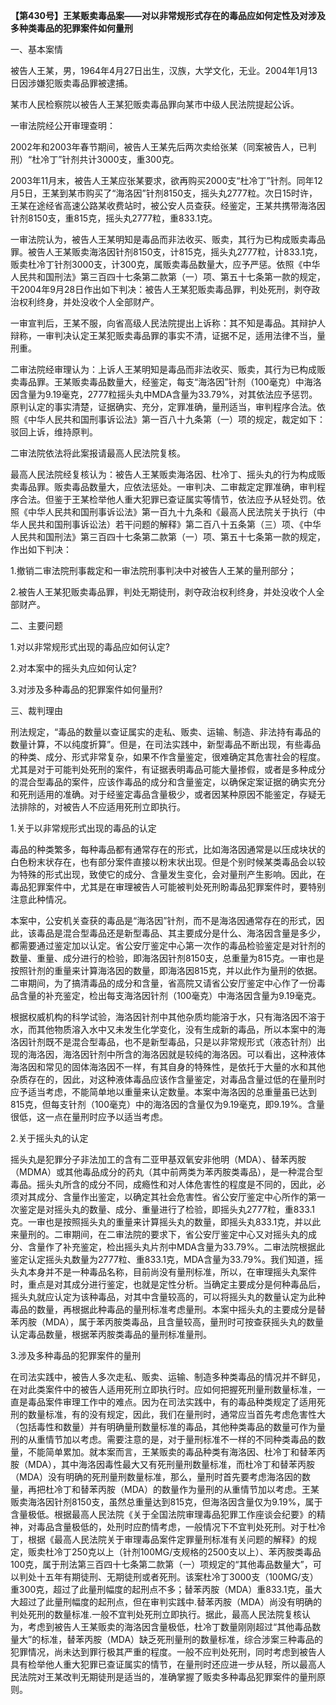 **【第430号】王某贩卖毒品案——对以非常规形式存在的毒品应如何定性及对涉及多种类毒品的犯罪案件如何量刑**

一、基本案情

被告人王某，男，1964年4月27日出生，汉族，大学文化，无业。2004年1月13日因涉嫌犯贩卖毒品罪被逮捕。

某市人民检察院以被告人王某犯贩卖毒品罪向某市中级人民法院提起公诉。

一审法院经公开审理查明：

2002年和2003年春节期间，被告人王某先后两次卖给张某（同案被告人，已判刑）“杜冷丁”针剂共计3000支，重300克。

2003年11月末，被告人王某应张某要求，欲再购买2000支“杜冷丁”针剂。同年12月5日，王某到某市购买了“海洛因”针剂8150支，摇头丸2777粒。次日15时许，王某在途经省高速公路某收费站时，被公安人员查获。经鉴定，王某共携带海洛因针剂8150支，重815克，摇头丸2777粒，重833.1克。

一审法院认为，被告人王某明知是毒品而非法收买、贩卖，其行为已构成贩卖毒品罪。被告人王某贩卖海洛因针剂8150支，计815克，摇头丸2777粒，计833.1克，贩卖杜冷丁针剂3000支，计300克，属贩卖毒品数量大，应予严惩。依照《中华人民共和国刑法》第三百四十七条第二款第（一）项、第五十七条第一款的规定，干2004年9月28日作出如下判决：被告人王某犯贩卖毒品罪，判处死刑，剥夺政治权利终身，并处没收个人全部财产。

一审宣判后，王某不服，向省高级人民法院提出上诉称：其不知是毒品。其辩护人辩称，一审判决认定王某犯贩卖毒品罪的事实不清，证据不足，适用法律不当，量刑重。

二审法院经审理认为：上诉人王某明知是毒品而非法收买、贩卖，其行为已构成贩卖毒品罪。王某贩卖毒品数量大，经鉴定，每支“海洛因”针剂（100毫克）中海洛因含量为9.19毫克，2777粒摇头丸中MDA含量为33.79%，对其依法应予惩罚。原判认定的事实清楚，证据确实、充分，定罪准确，量刑适当，审判程序合法。依照《中华人民共和国刑事诉讼法》第一百八十九条第（一）项的规定，裁定如下：驳回上诉，维持原判。

二审法院依法将此案报请最高人民法院复核。

最高人民法院经复核认为：被告人王某贩卖海洛因、杜冷丁、摇头丸的行为构成贩卖毒品罪。贩卖毒品数量大，应依法惩处。一审判决、二审裁定定罪准确，审判程序合法。但鉴于王某检举他人重大犯罪已查证属实等情节，依法应予从轻处罚。依照《中华人民共和国刑事诉讼法》第一百九十九条和《最高人民法院关于执行（中华人民共和国刑事诉讼法）若干问题的解释》第二百八十五条第（三）项、《中华人民共和国刑法》第三百四十七条第二款第（一）项、第五十七条第一款的规定，作出如下判决：

1.撤销二审法院刑事裁定和一审法院刑事判决中对被告人王某的量刑部分；

2.被告人王某犯贩卖毒品罪，判处无期徒刑，剥夺政治权利终身，并处没收个人全部财产。

二、主要问题

1.对以非常规形式出现的毒品应如何认定?

2.对本案中的摇头丸应如何认定?

3.对涉及多种毒品的犯罪案件如何量刑?

三、裁判理由

刑法规定，“毒品的数量以查证属实的走私、贩卖、运输、制造、非法持有毒品的数量计算，不以纯度折算”。但是，在司法实践中，新型毒品不断出现，有些毒品的种类、成分、形式非常复杂，如果不作含量鉴定，很难确定其危害社会的程度。尤其是对于可能判处死刑的案件，有证据表明毒品可能大量掺假，或者是多种成分的混合型毒品的案件，应该作毒品的成分和含量鉴定，以确保定案证据的确实充分和死刑适用的准确。对于经鉴定毒品含量极少，或者因某种原因不能鉴定，存疑无法排除的，对被告人不应适用死刑立即执行。

1.关于以非常规形式出现的毒品的认定

毒品的种类繁多，每种毒品都有通常存在的形式，比如海洛因通常是以压成块状的白色粉末状存在，也有部分案件直接以粉末状出现。但是个别时候某类毒品会以较为特殊的形式出现，致使它的成分、含量发生变化，会对量刑产生影响。因此，在毒品犯罪案件中，尤其是在审理被告人可能被判处死刑盼毒品犯罪案件时，要特别注意此种情况。

本案中，公安机关查获的毒品是“海洛因”针剂，而不是海洛因通常存在的形式，因此，该毒品是混合型毒品还是新型毒品、其主要成分是什么、海洛因含量是多少，都需要通过鉴定加以认定。省公安厅鉴定中心第一次作的毒品检验鉴定是对针剂的数量、重量、成分进行的检验，即海洛因针剂8150支，总重量为815克。一审也是按照针剂的重量来计算海洛因的数量，即海洛因815克，并以此作为量刑的依据。二审期间，为了搞清毒品的成分和含量，省高院又请省公安厅鉴定中心作了一份毒品含量的补充鉴定，检出每支海洛因针剂（100毫克）中海洛因含量为9.19毫克。

根据权威机构的科学试验，海洛因针剂中其他杂质均能溶于水，只有海洛因不溶于水，而其他物质溶入水中又未发生化学变化，没有生成新的毒品，所以本案中的海洛因针剂既不是混合型毒品，也不是新型毒品，只是以非常规形式（液态针剂）出现的海洛因，海洛因针剂中所含的海洛因就是较纯的海洛因。可以看出，这种液体海洛因和常见的固体海洛因不一样，有其自身的特殊性，是依托于大量的水和其他杂质存在的，因此，对这种液体毒品应该作含量鉴定，对毒品含量过低的在量刑时应予适当考虑，不能简单地以重量来认定数量。本案中海洛因的总重量虽已达到815克，但每支针剂（100毫克）中的海洛因的含量仅为9.19毫克，即9.19%。含量很低，这一点在量刑时应予以适当考虑。

2.关于摇头丸的认定

摇头丸是犯罪分子非法加工的含有二亚甲基双氧安非他明（MDA）、替苯丙胺（MDMA）或其他毒品成分的药丸（其中前两类为苯丙胺类毒品），是一种混合型毒品。摇头丸所含的成分不同，成瘾性和对人体危害性的程度是不同的，因此，必须对其成分、含量作出鉴定，以确定其社会危害性。省公安厅鉴定中心所作的第一次鉴定是对摇头丸的数量、成分、重量进行了检验，即摇头丸2777粒，重833.1克。一审也是按照摇头丸的重量来计算摇头丸的数量，即摇头丸833.1克，并以此来量刑的。二审期间，在二审法院的要求下，省公安厅鉴定中心又对摇头丸的成分、含量作了补充鉴定，检出摇头丸片剂中MDA含量为33.79%。二审法院根据此鉴定认定摇头丸数量为2777粒、重833.1克，MDA含量为33.79%。我们知道，摇头丸本身并不是一种毒品名称，目前尚没有量刑标准，所以，在审理摇头丸案件时，重点是对其成分进行鉴定，也就是定性分析。当确定主要成分是何种毒品后，摇头丸就应认定为该种毒品，对其中含量较高的，可以将摇头丸的数量认定为此种毒品的数量，再根据此种毒品的量刑标准考虑量刑。本案中摇头丸的主要成分是替苯丙胺（MDA），属于苯丙胺类毒品，且含量较高，量刑时可按查获摇头丸的数量认定毒品数量，根据苯丙胺类毒品的量刑标准量刑。

3.涉及多种毒品的犯罪案件的量刑

在司法实践中，被告人多次走私、贩卖、运输、制造多种类毒品的情况并不鲜见，在对此类案件中的被告人适用死刑立即执行时。应如何把握死刑量刑数量标准，一直是毒品案件审理工作中的难点。因为在司法实践中，有的毒品种类规定了适用死刑的数量标准，有的没有规定，因此，我们在量刑时，通常应当首先考虑危害性大（包括毒性和数量）并有明确量刑数量标准的毒品，其他种类毒品的数量可作为量刑的从重情节加以考虑。需要注意的是，对于量刑标准不一样的不同种类毒品的数量，不能简单累加。就本案而言，王某贩卖的毒品种类有海洛因、杜冷丁和替苯丙胺（MDA），其中海洛因毒性最大又有死刑量刑数量标准，而杜冷丁和替苯丙胺（MDA）没有明确的死刑量刑数量标准，那么，量刑时首先要考虑海洛因的数量，再把杜冷丁和替苯丙胺（MDA）的数量作为量刑的从重情节加以考虑。王某贩卖海洛因针剂8150支，虽然总重量达到815克，但海洛因含量仅为9.19%，属于含量极低。根据最高人民法院《关于全国法院审理毒品犯罪工作座谈会纪要》的精神，对毒品含量极低的，处刑时应酌情考虑，一般情况下不宜判处死刑。对于杜冷丁，根据《最高人民法院关于审理毒品案件定罪量刑标准有关问题的解释》的规定，贩卖杜冷丁250克以上（针剂100MG/支规格的2500支以上）、苯丙胺类毒品100克，属于刑法第三百四十七条第二款第（一）项规定的“其他毒品数量大”，可以判处十五年有期徒刑、无期徒刑或者死刑。该案杜冷丁3000支（100MG/支）重300克，超过了此量刑幅度的起刑点不多；替苯丙胺（MDA）重833.1克，虽大大超过了此量刑幅度的起刑点，但在审判实践中.替苯丙胺（MDA）尚没有明确的判处死刑的数量标准.一般不宜判处死刑立即执行。据此，最高人民法院复核认为，考虑到被告人王某贩卖的海洛因含量极低，杜冷丁数量刚刚超过“其他毒品数量大”的标准，替苯丙胺（MDA）缺乏死刑量刑的数量标准，综合涉案三种毒品的犯罪情况，尚未达到罪行极其严重的程度。一般不应判处死刑，同时考虑到被告人具有检举他人重大犯罪已查证属实的情节，在量刑时还应进一步从轻，所以最高人民法院对王某改判无期徒刑是适当的，准确掌握了贩卖多种毒品犯罪案件的量刑原则。